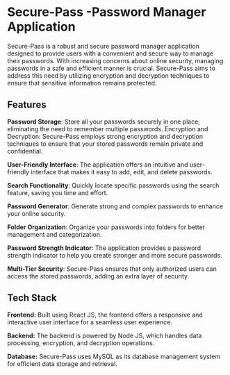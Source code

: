 # Secure-Pass -Password Manager Application

Secure-Pass is a robust and secure password manager application designed to provide users with a convenient and secure way to manage their passwords. With increasing concerns about online security, managing passwords in a safe and efficient manner is crucial. Secure-Pass aims to address this need by utilizing encryption and decryption techniques to ensure that sensitive information remains protected.

## Features
**Password Storage**: Store all your passwords securely in one place, eliminating the need to remember multiple passwords.
Encryption and Decryption: Secure-Pass employs strong encryption and decryption techniques to ensure that your stored passwords remain private and confidential.

**User-Friendly Interface**: The application offers an intuitive and user-friendly interface that makes it easy to add, edit, and delete passwords.

**Search Functionality**: Quickly locate specific passwords using the search feature, saving you time and effort.

**Password Generator**: Generate strong and complex passwords to enhance your online security.

**Folder Organization**: Organize your passwords into folders for better management and categorization.

**Password Strength Indicator**: The application provides a password strength indicator to help you create stronger and more secure passwords.

**Multi-Tier Security**: Secure-Pass ensures that only authorized users can access the stored passwords, adding an extra layer of security.

## Tech Stack
**Frontend:** Built using React JS, the frontend offers a responsive and interactive user interface for a seamless user experience.

**Backend:** The backend is powered by Node JS, which handles data processing, encryption, and decryption operations.

**Database:** Secure-Pass uses MySQL as its database management system for efficient data storage and retrieval.
